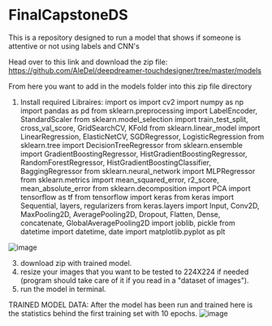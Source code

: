 # FinalCapstoneDS
This is a repository designed to run a model that shows if someone is attentive or not using labels and CNN's


Head over to this link and download the zip file: https://github.com/AleDel/deepdreamer-touchdesigner/tree/master/models

From here you want to add in the models folder into this zip file directory

1. Install required Libraires:
import os
import cv2
import numpy as np
import pandas as pd
from sklearn.preprocessing import LabelEncoder, StandardScaler
from sklearn.model_selection import train_test_split, cross_val_score, GridSearchCV, KFold
from sklearn.linear_model import LinearRegression, ElasticNetCV, SGDRegressor, LogisticRegression
from sklearn.tree import DecisionTreeRegressor
from sklearn.ensemble import GradientBoostingRegressor, HistGradientBoostingRegressor, RandomForestRegressor, HistGradientBoostingClassifier, BaggingRegressor
from sklearn.neural_network import MLPRegressor
from sklearn.metrics import mean_squared_error, r2_score, mean_absolute_error
from sklearn.decomposition import PCA
import tensorflow as tf
from tensorflow import keras
from keras import Sequential, layers, regularizers
from keras.layers import Input, Conv2D, MaxPooling2D, AveragePooling2D, Dropout, Flatten, Dense, concatenate, GlobalAveragePooling2D
import joblib, pickle
from datetime import datetime, date
import matplotlib.pyplot as plt


![image](https://github.com/Jborch1/FinalCapstoneDS/assets/122740699/0d87c245-2315-43c6-abdd-1546028893ac)



3. download zip with trained model.
4. resize your images that you want to be tested to 224X224 if needed (program should take care of it if you read in a "dataset of images").
5. run the model in terminal.

TRAINED MODEL DATA:
After the model has been run and trained here is the statistics behind the first training set with 10 epochs.
![image](https://github.com/Jborch1/FinalCapstoneDS/assets/122740699/0f7f8fce-ecf8-404b-81d0-ed0a32afe0e0)
